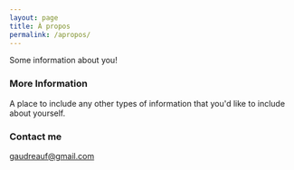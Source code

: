 ```yaml
---
layout: page
title: À propos
permalink: /apropos/
---
```


Some information about you!

### More Information

A place to include any other types of information that you'd like to include about yourself.

### Contact me

[gaudreauf@gmail.com](mailto:gaudreauf@gmail.com)

